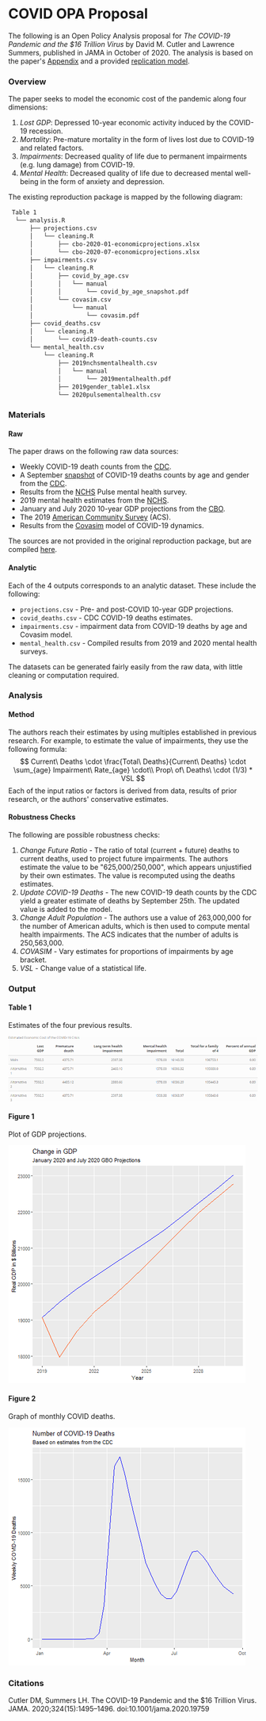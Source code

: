 # COVID OPA Proposal

The following is an Open Policy Analysis proposal for *The COVID-19 Pandemic and the $16 Trillion Virus* by David M. Cutler and Lawrence Summers, published in JAMA in October of 2020. The analysis is based on the paper's [Appendix](https://scholar.harvard.edu/files/cutler/files/cs_appendix.pdf) and a provided [replication model](https://github.com/petezh/ACRE-Cutler-Summers/blob/main/resources/model%20replication.xlsx).

### Overview

The paper seeks to model the economic cost of the pandemic along four dimensions:

1. *Lost GDP*: Depressed 10-year economic activity induced by the COVID-19 recession.
2. *Mortality*: Pre-mature mortality in the form of lives lost due to COVID-19 and related factors.
3. *Impairments*: Decreased quality of life due to permanent impairments (e.g. lung damage) from COVID-19.
4. *Mental Health*: Decreased quality of life due to decreased mental well-being in the form of anxiety and depression.

The existing reproduction package is mapped by the following diagram:

```
 Table 1
  └── analysis.R
      ├── projections.csv
      │   └── cleaning.R
      │       ├── cbo-2020-01-economicprojections.xlsx
      │       └── cbo-2020-07-economicprojections.xlsx
      ├── impairments.csv
      │   └── cleaning.R
      │       ├── covid_by_age.csv
      │       │   └── manual
      │       │       └── covid_by_age_snapshot.pdf
      │       └── covasim.csv
      │           └── manual
      │               └── covasim.pdf
      ├── covid_deaths.csv
      │   └── cleaning.R
      │       └── covid19-death-counts.csv
      └── mental_health.csv
          └── cleaning.R
              ├── 2019nchsmentalhealth.csv
              │   └── manual
              │       └── 2019mentalhealth.pdf
              ├── 2019gender_table1.xlsx
              └── 2020pulsementalhealth.csv
```

### Materials

#### Raw

The paper draws on the following raw data sources:

- Weekly COVID-19 death counts from the [CDC](https://data.cdc.gov/NCHS/Provisional-COVID-19-Death-Counts-by-Week-Ending-D/r8kw-7aab).
- A September [snapshot](https://www.ozarkfinancialnwa.com/files/53596/FirstTrust.Covid-19Tracker.2020.09.10.pdf) of COVID-19 deaths counts by age and gender from the [CDC](https://www.cdc.gov/nchs/nvss/vsrr/covid_weekly/index.htm).
- Results from the [NCHS](https://www.cdc.gov/nchs/covid19/pulse/mental-health.htm) Pulse mental health survey.
- 2019 mental health estimates from the [NCHS](https://www.cdc.gov/nchs/data/nhis/earlyrelease/ERmentalhealth-508.pdf).
- January and July 2020 10-year GDP projections from the [CBO](https://www.cbo.gov/data/budget-economic-data#4).
- The 2019 [American Community Survey](https://www2.census.gov/programs-surveys/demo/tables/age-and-sex/2019/age-sex-composition/) (ACS).
- Results from the [Covasim](https://www.medrxiv.org/content/10.1101/2020.05.10.20097469v2) model of COVID-19 dynamics.

The sources are not provided in the original reproduction package, but are compiled [here](https://github.com/petezh/ACRE-Cutler-Summers/tree/main/data/raw).

#### Analytic

Each of the 4 outputs corresponds to an analytic dataset. These include the following:

- `projections.csv` - Pre- and post-COVID 10-year GDP projections.
- `covid_deaths.csv` - CDC COVID-19 deaths estimates.
- `impairments.csv` - impairment data from COVID-19 deaths by age and Covasim model.
- `mental_health.csv` - Compiled results from 2019 and 2020 mental health surveys.

The datasets can be generated fairly easily from the raw data, with little cleaning or computation required.

### Analysis

#### Method

The authors reach their estimates by using multiples established in previous research. For example, to estimate the value of impairments, they use the following formula:
$$
Current\ Deaths \cdot \frac{Total\ Deaths}{Current\ Deaths} \cdot \sum_{age} Impairment\ Rate_{age} \cdot\\ Prop\ of\ Deaths\ \cdot (1/3) * VSL
$$
Each of the input ratios or factors is derived from data, results of prior research, or the authors' conservative estimates.

#### Robustness Checks

The following are possible robustness checks:

1. *Change Future Ratio* - The ratio of total (current + future) deaths to current deaths, used to project future impairments. The authors estimate the value to be "625,000/250,000", which appears unjustified by their own estimates. The value is recomputed using the deaths estimates.
2. *Update COVID-19 Deaths* - The new COVID-19 death counts by the CDC yield a greater estimate of deaths by September 25th. The updated value is added to the model.
3. *Change Adult Population* - The authors use a value of 263,000,000 for the number of American adults, which is then used to compute mental health impairments. The ACS indicates that the number of adults is 250,563,000.
4. *COVASIM* - Vary estimates for proportions of impairments by age bracket.
5. *VSL* - Change value of a statistical life.

### Output

#### Table 1

Estimates of the four previous results.

![](results/results_fig.png)

#### Figure 1

Plot of GDP projections.

![](results/gdp_fig.png)

#### Figure 2

Graph of monthly COVID deaths.

![](results/deaths_fig.png)

### Citations

Cutler DM, Summers LH. The COVID-19 Pandemic and the $16 Trillion Virus. JAMA. 2020;324(15):1495–1496. doi:10.1001/jama.2020.19759







